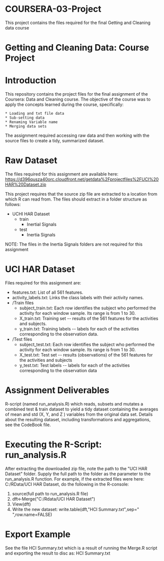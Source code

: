 # COURSERA-03-Project
This project contains the files required for the final Getting and Cleaning data course
# Getting and Cleaning Data: Course Project

# Introduction

This repository contains the project files for the final assignment of
the Coursera: Data and Cleaning course. The objective of the course was
to apply the concepts learned during the course, specifically:

    * Loading and txt file data
    * Sub-setting data
    * Renaming Variable name
    * Merging data sets

The assignment required accessing raw data and then working with the source files to create a tidy, summarized dataset.

# Raw Dataset

The files required for this assignment are available here: https://d396qusza40orc.cloudfront.net/getdata%2Fprojectfiles%2FUCI%20HAR%20Dataset.zip

This project requires that the source zip file are extracted to a location from
which R can read from. The files should extract in a folder structure as
follows:

* UCHI HAR Dataset
  * train
    * Inertial Signals
  * test
    * Inertia Signals

NOTE: The files in the Inertia Signals folders are not required for this assignment

# UCI HAR Dataset

Files required for this assignment are:
  * features.txt:         List of all 561 features.
  * activity_labels.txt:  Links the class labels with their activity names.
  * /Train files
    * subject_train.txt:   Each row identifies the subject who performed the activity for each window sample. Its range is from 1 to 30.
    * X_train.txt:         Training set -- results of the 561 features for the activities and subjects.
    * y_train.txt:         Training labels -- labels for each of the activities corresponding to the observation data.
  * /Test files
    * subject_test.txt:   Each row identifies the subject who performed the activity for each window sample. Its range is from 1 to 30.
    * X_test.txt:         Test set -- results (observations) of the 561 features for the activities and subjects
    * y_test.txt:         Test labels -- labels for each of the activities corresponding to the observation data

# Assignment Deliverables

R-script (named run_analysis.R) which reads, subsets and mutates a combined test & train dataset to yield a tidy dataset containing the averages of mean and std (X, Y, and Z ) variables from the original data set.
Details about the resulting dataset, including transformations and aggregations, see the CodeBook file.

# Executing the R-Script: run_analysis.R

After extracting the downloaded zip file, note the path to the "UCI HAR Dataset" folder. Supply the full path to the folder as the parameter to the run_analysis.R function. For example, if the extracted files were here: C:/RData/UCI HAR Dataset, do the following in the R-console:

1. source(full path to run_analysis.R file)
2. dft<-Merge("C:/Rdata/UCI HAR Dataset")
3. View(dft)
4. Write the new dataset: write.table(dft,"HCI Summary.txt",sep=" ",row.name=FALSE)
               
 # Export Example
 
 See the file HCI Summary.txt which is a result of running the Merge.R script and exporting the result to disc as: HCI Summary.txt
         
